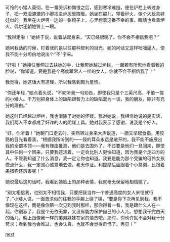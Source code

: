 
可怜的小矮人莫彻，在一番哭诉和悔恨之后，感到寒冷难挡，便在炉栏上转过身子，把一双湿漉漉的小脚插进炉灰里取暖。她坐在那儿，望着炉火，像个大玩具娃娃似的。我坐在火炉另一边的一张椅子上，心里想着这番不幸的事，眼睛也看着炉火，偶尔还朝她瞥上一眼。

“我得走啦！”她终于说，说着站起身来，“天已经很晚了。你不会不相信我吧？”

她问我话的时候，盯着我的是以往那种犀利的目光，她的问话又这样咄咄逼人，使我不能十分坦白地说出个“不”字来。

“好啦！”她接住我伸过去扶她的手，让我帮她越过炉栏，一面若有所思地看着我的脸说，“你知道，要是我是个高度跟常人一样的女人，你就不会不相信我了！”

我觉得，她这话大有道理，所以我感到颇为羞愧。

“你还年轻，”她点着头说，“不妨听我一句劝告，即使我只是个三英尺高，不值一提的小矮人。千万别把身体上的缺陷跟智力上的缺陷混为一谈，我的朋友，除非有充分的理由。”

她这时已经越过炉栏，我也消除了对她的怀疑。我对她说，我相信她说的是实话，我们两人不幸都成了奸诈的人的阴谋工具。她对我表示了感谢，说我是个好人。

“好，你听着！”她朝门口走去时，突然转过身来大声说道，一面又举起食指，用狡黠的目光看着我，“根据我所听到的——我的耳朵永远是敞开的，我不能不施展出我的全部本领——我有理由推测，他们是去国外了。不过要是他们一旦回来，即使其中任何一个回来，只要我还活着，一定会比别人更快知道，因为我是个走四方的人。不管我知道了什么消息，我一定让你也知道。我要是能为那个受骗的可怜女孩做点什么，我一定诚心诚意地去做，老天作证。利提摩后面跟着个小莫彻，比跟着条猎狗还厉害呢！”

她说最后这句话时，我看到她脸上的那种表情，我就毫无保留地相信她了。

“别太相信我，也别太不相信我，只要把我当作一个普通高度的女人来信就行了，”小矮人说，一面恳求似的往我的手腕上碰了碰，“要是你下次再见到我，我不像现在这样，而是像你第一次见到我时那样，那你得看一看，我是跟什么人在一起。你别忘了，我是个无依无靠，又没有能力保护自己的小人儿。想想我干完白天的活儿，晚上跟像我一样的弟弟妹妹在家的情景吧。那时，你也许就不会对我十分苛求；看到我也会难过，也会认真，也就不会觉得奇怪了。再见！”

[next](page415.md)